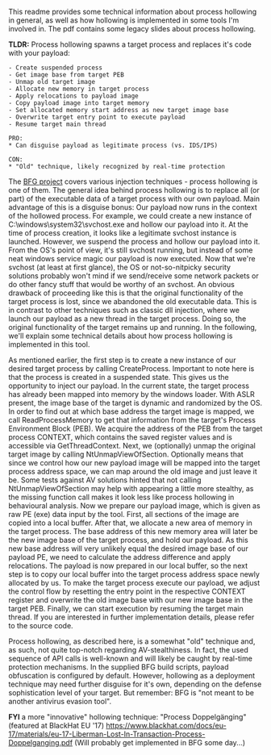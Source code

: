 This readme provides some technical information about process hollowing in general, as well as how hollowing is implemented in some tools I'm involved in.
The pdf contains some legacy slides about process hollowing. 


**TLDR:**
Process hollowing spawns a target process and replaces it's code with your payload:

	- Create suspended process  
	- Get image base from target PEB  
	- Unmap old target image
	- Allocate new memory in target process
	- Apply relocations to payload image
	- Copy payload image into target memory
	- Set allocated memory start address as new target image base
	- Overwrite target entry point to execute payload
	- Resume target main thread
	
	PRO:
	* Can disguise payload as legitimate process (vs. IDS/IPS)
	
	CON:
	* "Old" technique, likely recognized by real-time protection


The [BFG project](https://github.com/govolution/bfg) covers various injection techniques - process hollowing is one of them. The general idea behind process
hollowing is to replace all (or part) of the executable data of a target process with our own payload.
Main advantage of this is a disguise bonus: Our payload now runs in the context of the hollowed process. 
For example, we could create a new instance of C:\windows\system32\svchost.exe and hollow our payload into it. At the time of process
creation, it looks like a legitimate svchost instance is launched. However, we suspend the process and hollow our payload into it.
From the OS's point of view, it's still svchost running, but instead of some neat windows service magic our payload is now executed.
Now that we're svchost (at least at first glance), the OS or not-so-nitpicky security solutions probably won't mind if we send/receive some network packets
or do other fancy stuff that would be worthy of an svchost. 
An obvious drawback of proceeding like this is that the original functionality of the target process is lost, since we abandoned the old executable data.
This is in contrast to other techniques such as classic dll injection, where we launch our payload as a new thread in the target process. Doing so, the
original functionality of the target remains up and running.
In the following, we'll explain some technical details about how process hollowing is implemented in this tool.

As mentioned earlier, the first step is to create a new instance of our desired target process by calling CreateProcess. Important to note here
is that the process is created in a suspended state. This gives us the opportunity to inject our payload.
In the current state, the target process has already been mapped into memory by the windows loader. With ASLR present, the image base of the target is
dynamic and randomized by the OS. In order to find out at which base address the target image is mapped, we call ReadProcessMemory to get that
information from the target's Process Environment Block (PEB). We acquire the address of the PEB from the target process CONTEXT, which contains the saved register values
and is accessible via GetThreadContext.
Next, we (optionally) unmap the original target image by calling NtUnmapViewOfSection. Optionally means that since we control how our new payload image will be mapped
into the target process address space, we can map around the old image and just leave it be. Some tests against AV solutions hinted that not calling NtUnmapViewOfSection
may help with appearing a little more stealthy, as the missing function call makes it look less like process hollowing in behavioural analysis.
Now we prepare our payload image, which is given as raw PE (exe) data input by the tool. First, all sections of the image are copied into a local buffer. After that, we allocate a new area
of memory in the target process. The base address of this new memory area will later be the new image base of the target process, and hold our payload.
As this new base address will very unlikely equal the desired image base of our payload PE, we need to calculate the address difference and apply relocations.
The payload is now prepared in our local buffer, so the next step is to copy our local buffer into the target process address space newly allocated by us.
To make the target process execute our payload, we adjust the control flow by resetting the entry point in the respective CONTEXT register and overwrite the old image base with our new
image base in the target PEB.
Finally, we can start execution by resuming the target main thread.
If you are interested in further implementation details, please refer to the source code.

Process hollowing, as described here, is a somewhat "old" technique and, as such, not quite top-notch regarding AV-stealthiness. In fact, the used sequence of API calls is well-known and will
likely be caught by real-time protection mechanisms. In the supplied BFG build scripts, payload obfuscation is configured by default. However, hollowing as a deployment technique may need further
disguise for it's own, depending on the defense sophistication level of your target.
But remember: BFG is "not meant to be another antivirus evasion tool".

**FYI** a more "innovative" hollowing technique: "Process Doppelgänging" (featured at BlackHat EU '17)
https://www.blackhat.com/docs/eu-17/materials/eu-17-Liberman-Lost-In-Transaction-Process-Doppelganging.pdf
(Will probably get implemented in BFG some day...)


